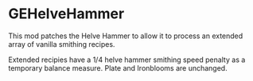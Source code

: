 # GEHelveHammer
This mod patches the Helve Hammer to allow it to process an extended array of vanilla smithing recipes.

Extended recipies have a 1/4 helve hammer smithing speed penalty as a temporary balance measure. Plate and Ironblooms are unchanged.
